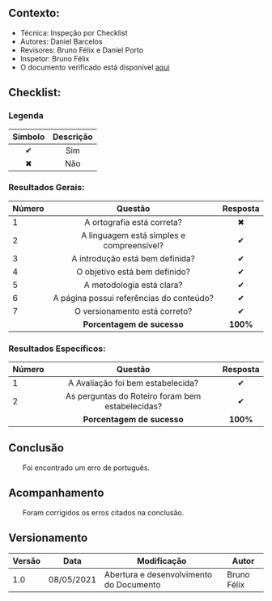 ## Contexto:	
 - Técnica: Inspeção por Checklist
 - Autores: Daniel Barcelos
 - Revisores: Bruno Félix e Daniel Porto
 - Inspetor: Bruno Félix
 - O documento verificado está disponível [aqui](../../design-ava-dese/nivel-1/storyboards/plan-ava-storyboard.md)

## Checklist:

### Legenda 

|Símbolo|Descrição|
|:-:|:-:|
|✔|Sim|
|✖|Não|

### Resultados Gerais:
|Número|Questão|Resposta|
|:-|:-:|:-:|
|1|A ortografia está correta?|✖|
|2|A linguagem está simples e compreensível?|✔|
|3|A introdução está bem definida?|✔|
|4|O objetivo está bem definido?|✔|
|5|A metodologia está clara?|✔|
|6|A página possui referências do conteúdo?|✔|
|7|O versionamento está correto?|✔|
||**Porcentagem de sucesso**|**100%**|

### Resultados Específicos:
|Número|Questão|Resposta|
|:-|:-:|:-:|
|1|A Avaliação foi bem estabelecida?|✔|
|2|As perguntas do Roteiro foram bem estabelecidas?|✔|
||**Porcentagem de sucesso**|**100%**|

## Conclusão
&emsp;&emsp;Foi encontrado um erro de português.

## Acompanhamento
&emsp;&emsp;Foram corrigidos os erros citados na conclusão.

## Versionamento
|Versão|Data|Modificação|Autor|
|--|--|--|--|
|1.0|08/05/2021|Abertura e desenvolvimento do Documento|Bruno Félix|